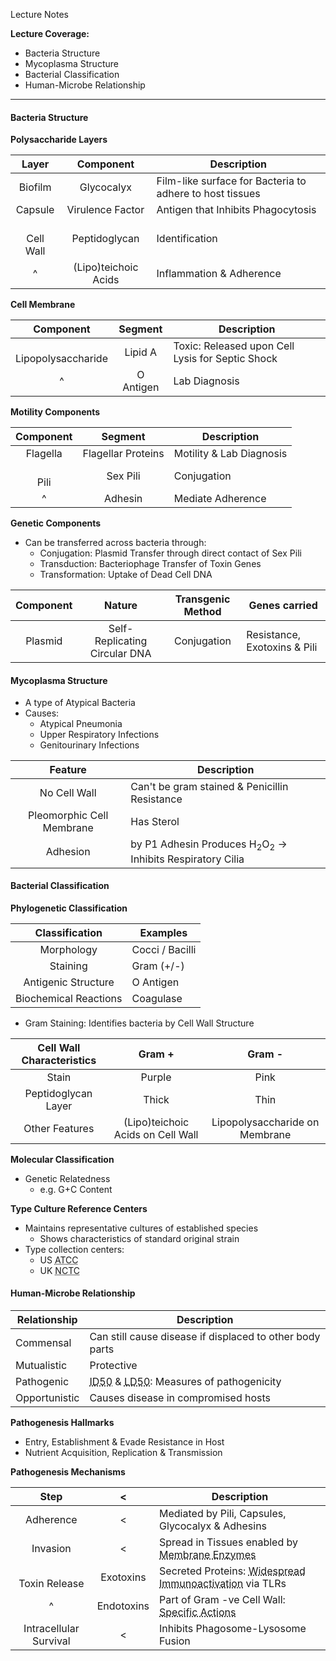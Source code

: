 Lecture Notes

**Lecture Coverage:**
- Bacteria Structure
- Mycoplasma Structure
- Bacterial Classification
- Human-Microbe Relationship

---
#### **Bacteria Structure**
**Polysaccharide Layers**

|     Layer     |      Component       | Description                                              |
| :-----------: | :------------------: | -------------------------------------------------------- |
|    Biofilm    |      Glycocalyx      | Film-like surface for Bacteria to adhere to host tissues |
|    Capsule    |   Virulence Factor   | Antigen that Inhibits Phagocytosis                       |
| <br>Cell Wall |    Peptidoglycan     | Identification                                           |
|       ^       | (Lipo)teichoic Acids | Inflammation & Adherence                                 |
**Cell Membrane**

|       Component        |  Segment  | Description                                      |
| :--------------------: | :-------: | ------------------------------------------------ |
| <br>Lipopolysaccharide |  Lipid A  | Toxic: Released upon Cell Lysis for Septic Shock |
|           ^            | O Antigen | Lab Diagnosis                                    |
**Motility Components**

| Component |      Segment       | Description              |
| :-------: | :----------------: | ------------------------ |
| Flagella  | Flagellar Proteins | Motility & Lab Diagnosis |
| <br>Pili  |      Sex Pili      | Conjugation              |
|     ^     |      Adhesin       | Mediate Adherence        |
**Genetic Components**
- Can be transferred across bacteria through:
	- Conjugation: Plasmid Transfer through direct contact of Sex Pili
	- Transduction: Bacteriophage Transfer of Toxin Genes
	- Transformation: Uptake of Dead Cell DNA

| Component |            Nature             | Transgenic Method | Genes carried                |
| :-------: | :---------------------------: | :---------------: | ---------------------------- |
|  Plasmid  | Self-Replicating Circular DNA |    Conjugation    | Resistance, Exotoxins & Pili |

#### **Mycoplasma Structure**
- A type of Atypical Bacteria
- Causes:
	- Atypical Pneumonia
	- Upper Respiratory Infections
	- Genitourinary Infections

|          Feature          | Description                                                                    |
| :-----------------------: | ------------------------------------------------------------------------------ |
|       No Cell Wall        | Can't be gram stained & Penicillin Resistance                                  |
| Pleomorphic Cell Membrane | Has Sterol                                                                     |
|         Adhesion          | by P1 Adhesin Produces H<sub>2</sub>O<sub>2</sub> → Inhibits Respiratory Cilia |


#### **Bacterial Classification**
**Phylogenetic Classification**

|    Classification     | Examples        |
| :-------------------: | --------------- |
|      Morphology       | Cocci / Bacilli |
|       Staining        | Gram (+/-)      |
|  Antigenic Structure  | O Antigen       |
| Biochemical Reactions | Coagulase       |
- Gram Staining: Identifies bacteria by Cell Wall Structure

| Cell Wall Characteristics |              Gram +               |             Gram -             |
| :-----------------------: | :-------------------------------: | :----------------------------: |
|           Stain           |              Purple               |              Pink              |
|    Peptidoglycan Layer    |               Thick               |              Thin              |
|      Other Features       | (Lipo)teichoic Acids on Cell Wall | Lipopolysaccharide on Membrane |

**Molecular Classification**
- Genetic Relatedness
	- e.g. G+C Content

**Type Culture Reference Centers**
- Maintains representative cultures of established species
	- Shows characteristics of standard original strain
- Type collection centers:
	- US <abbr Title="American Type Culture Collection">ATCC</abbr>
	- UK <abbr Title="National Collection of Type Cultures">NCTC</abbr>


#### **Human-Microbe Relationship**

| Relationship  | Description                                                                                                          |
| ------------- | -------------------------------------------------------------------------------------------------------------------- |
| Commensal     | Can still cause disease if displaced to other body parts                                                             |
| Mutualistic   | Protective                                                                                                           |
| Pathogenic    | <abbr Title="50% Infectious Dose">ID50</abbr> & <abbr Title="50% Lethal Dose">LD50</abbr>: Measures of pathogenicity |
| Opportunistic | Causes disease in compromised hosts                                                                                  |

**Pathogenesis Hallmarks**
- Entry, Establishment & Evade Resistance in Host
- Nutrient Acquisition, Replication & Transmission

**Pathogenesis Mechanisms**

|          Step          |     <      | Description                                                                                                         |
| :--------------------: | :--------: | ------------------------------------------------------------------------------------------------------------------- |
|       Adherence        |     <      | Mediated by Pili, Capsules, Glycocalyx & Adhesins                                                                   |
|        Invasion        |     <      | Spread in Tissues enabled by <abbr Title="Collagenase & Hyaluronidase">Membrane Enzymes</abbr>                      |
|   <br>Toxin Release    | Exotoxins  | Secreted Proteins: <abbr Title="Macrophage, Inflammation & Coagulation">Widespread Immunoactivation</abbr> via TLRs |
|           ^            | Endotoxins | Part of Gram -ve Cell Wall: <abbr Title="↓ Protein Synthesis; ↑ cAMP, Neurotoxin & Superantigens">Specific Actions  |
| Intracellular Survival |     <      | Inhibits Phagosome-Lysosome Fusion                                                                                  |
